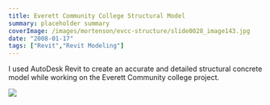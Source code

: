 ```yaml
---
title: Everett Community College Structural Model
summary: placeholder summary
coverImage: /images/mortenson/evcc-structure/slide0028_image143.jpg
date: "2008-01-17"
tags: ["Revit","Revit Modeling"]
---
```


I used AutoDesk Revit to create an accurate and detailed structural concrete model while working on the Everett Community college project.

![](/images/mortenson/evcc-structure/slide0028_image145.jpg)